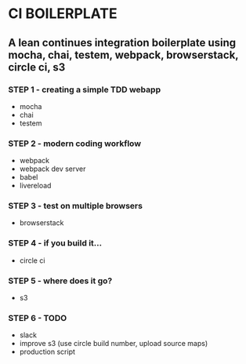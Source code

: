 # CI BOILERPLATE

## A lean continues integration boilerplate using mocha, chai, testem, webpack, browserstack, circle ci, s3 

### STEP 1 - creating a simple TDD webapp
- mocha
- chai
- testem

### STEP 2 - modern coding workflow 
- webpack
- webpack dev server
- babel
- livereload

### STEP 3 - test on multiple browsers
- browserstack

### STEP 4 - if you build it...
- circle ci

### STEP 5 - where does it go?
- s3

### STEP 6 - TODO
- slack
- improve s3 (use circle build number, upload source maps)
- production script
